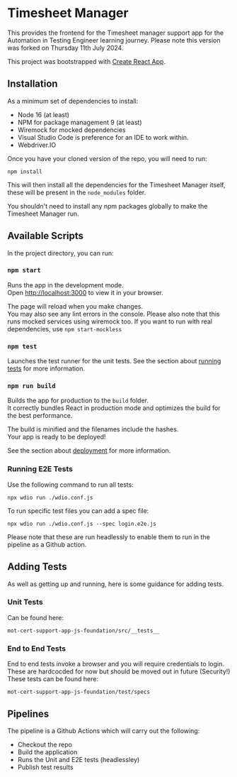 # Timesheet Manager

This provides the frontend for the Timesheet manager support app for the Automation in Testing Engineer learning journey. Please note this version was forked on Thursday 11th July 2024.

This project was bootstrapped with [Create React App](https://github.com/facebook/create-react-app).

## Installation

As a minimum set of dependencies to install:

* Node 16 (at least)
* NPM for package management 9 (at least)
* Wiremock for mocked dependencies
* Visual Studio Code is preference for an IDE to work within.
* Webdriver.IO

Once you have your cloned version of the repo, you will need to run:

`npm install`

This will then install all the dependencies for the Timesheet Manager itself, these will be present in the `node_modules` folder.

You shouldn't need to install any npm packages globally to make the Timesheet Manager run.

## Available Scripts

In the project directory, you can run:

### `npm start`

Runs the app in the development mode.\
Open [http://localhost:3000](http://localhost:3000) to view it in your browser.

The page will reload when you make changes.\
You may also see any lint errors in the console.
Please also note that this runs mocked services using wiremock too. If you want to run with real dependencies, use `npm start-mockless`

### `npm test`

Launches the test runner for the unit tests.
See the section about [running tests](https://facebook.github.io/create-react-app/docs/running-tests) for more information.

### `npm run build`

Builds the app for production to the `build` folder.\
It correctly bundles React in production mode and optimizes the build for the best performance.

The build is minified and the filenames include the hashes.\
Your app is ready to be deployed!

See the section about [deployment](https://facebook.github.io/create-react-app/docs/deployment) for more information.

### Running E2E Tests

Use the following command to run all tests:

`npx wdio run ./wdio.conf.js`

To run specific test files you can add a spec file:

`npx wdio run ./wdio.conf.js --spec login.e2e.js`

Please note that these are run headlessly to enable them to run in the pipeline as a Github action.

## Adding Tests

As well as getting up and running, here is some guidance for adding tests.

### Unit Tests

Can be found here:

`mot-cert-support-app-js-foundation/src/__tests__`

### End to End Tests

End to end tests invoke a browser and you will require credentials to login. These are hardcocded for now but should be moved out in future (Security!)
These tests can be found here:

`mot-cert-support-app-js-foundation/test/specs`

## Pipelines

The pipeline is a Github Actions which will carry out the following:

* Checkout the repo
* Build the application
* Runs the Unit and E2E tests (headlessley)
* Publish test results